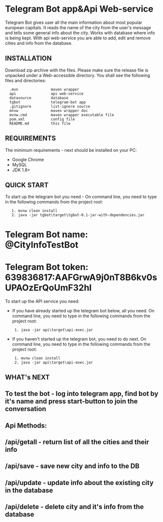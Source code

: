 Telegram Bot app&Api Web-service 
=============================

Telegram Bot gives user all the main information about most popular european capitals.
It reads the name of the city from the user's message and tells some general info about the city.
Works with database where info is being kept.
With api web-service you are able to add, edit and remove cities and info from the database.


INSTALLATION
------------

Download zip archive with the files. Please make sure the release file is unpacked under a Web-accessible
directory. You shall see the following files and directories:

      .mvn               maven wrapper
      api                api web-service
      datasource         database 
      tgbot              telegram-bot app
      .gitignore         list-ignore source
      mnvw               maven wrapper doc
      mvnw.cmd           maven wrapper executable file
      pom.xml            config file
      README.md          this file


REQUIREMENTS
------------

The minimum requirements - next should be installed on your PC:
- Google Chrome
- MySQL
- JDK 1.8+


QUICK START
-----------

To start up the telegram bot you need - 
On command line, you need to type in the following commands from the project root:

       1. mvnw clean install
       2. java -jar tgbot\target\tgbot-0.1-jar-with-dependencies.jar

Telegram Bot name: @CityInfoTestBot
=============================
Telegram Bot token: 639836817:AAFGrwA9j0nT8B6kv0sUPAOzErQoUmF32hI
=============================


To start up the API service you need:

- If you have already started up the telegram bot below, all you need.
On command line, you need to type in the following commands from the project root: 

       1. java -jar api\target\api-exec.jar


- If you haven't started up the telegram bot, you need to do next. 
On command line, you need to type in the following commands from the project root:       
       
       1. mvnw clean install 
       2. java -jar api\target\api-exec.jar

WHAT's NEXT
-----------

To test the bot - log into telegram app, find bot by it's name and press start-button to join the conversation
------------
Api Methods:
------------
/api/getall - return list of all the cities and their info
------------
/api/save - save new city and info to the DB
------------
/api/update - update info about the existing city in the database
------------
/api/delete - delete city and it's info from the database
------------
